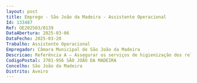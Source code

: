 ```yaml
--- 
layout: post
title: Emprego - São João da Madeira - Assistente Operacional
Id: 133487
Ref: OE202503/0139
DataAbertura: 2025-03-06
DataFecho: 2025-03-20
Trabalho: Assistente Operacional
Empregador: Câmara Municipal de São João da Madeira
Descricao: Referência A – Assegurar os serviços de higienização dos relvados, balneários, sanitários, vestuários e outros congéneres, bem como para funções de apoio que lhe sejam solicitadas pelo responsável das instalações no complexo desportivo Paulo Pinto (piscinas exteriores), previsivelmente durante os meses de junho a setembro, condicionado pelas condições climáticas.
CodigoPostal: 3701-956 SÃO JOÃO DA MADEIRA
Concelho: São João da Madeira
Distrito: Aveiro
--- 
```

